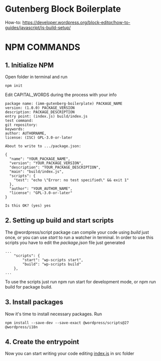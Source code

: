# Gutenberg Block Boilerplate

How-to: https://developer.wordpress.org/block-editor/how-to-guides/javascript/js-build-setup/

# NPM COMMANDS
## 1. Initialize NPM
Open folder in terminal and run

	npm init

Edit CAPITAL_WORDS during the process with your info

	package name: (imm-gutenberg-boilerplate) PACKAGE_NAME
	version: (1.0.0) PACKAGE_VERSION
	description: PACKAGE_DESCRIPTION
	entry point: (index.js) build/index.js
	test command:
	git repository:
	keywords:
	author: AUTHORNAME,
	license: (ISC) GPL-3.0-or-later
		
	About to write to .../package.json:

	{
	  "name": "YOUR_PACKAGE_NAME",
	  "version": "YOUR_PACKAGE_VERSION",
	  "description": "YOUR_PACKAGE_DESCRIPTION",
	  "main": "build/index.js",
	  "scripts": {
		"test": "echo \"Error: no test specified\" && exit 1"
	  },
	  "author": "YOUR_AUTHOR_NAME",
	  "license": "GPL-3.0-or-later"
	}

	Is this OK? (yes) yes

## 2. Setting up build and start scripts
The @wordpress/script package can compile your code using *build* just once, or you can use *start* to run a watcher in terminal. In order to use this scripts you have to edit the *package.json* file just generated

	...
		"scripts": {
			"start": "wp-scripts start",
			"build": "wp-scripts build"
		},
	...

To use the scripts just run 
	npm run start
for development mode, or 
	npm run build
for package build.

## 3. Install packages
Now it's time to install necessary packages. Run
		
	npm install --save-dev --save-exact @wordpress/scripts@27 @wordpress/i18n


## 4. Create the entrypoint
Now you can start writing your code editing [index.js](src/index.js) in src folder
	

